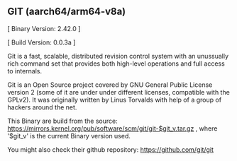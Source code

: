 ## GIT (aarch64/arm64-v8a)

[ Binary Version: 2.42.0 ]

[ Build Version: 0.0.3a ]

Git is a fast, scalable, distributed revision control system with an unussually rich command set that provides both high-level operations and full access to internals.

Git is an Open Source project covered by GNU General Public License version 2 (some of it are under under different licenses, compatible with the GPLv2). It was originally written by Linus Torvalds with help of a group of hackers around the net.

This Binary are build from the source: https://mirrors.kernel.org/pub/software/scm/git/git-$git_v.tar.gz , where '$git_v' is the current Binary version used.

You might also check their github repository: https://github.com/git/git
